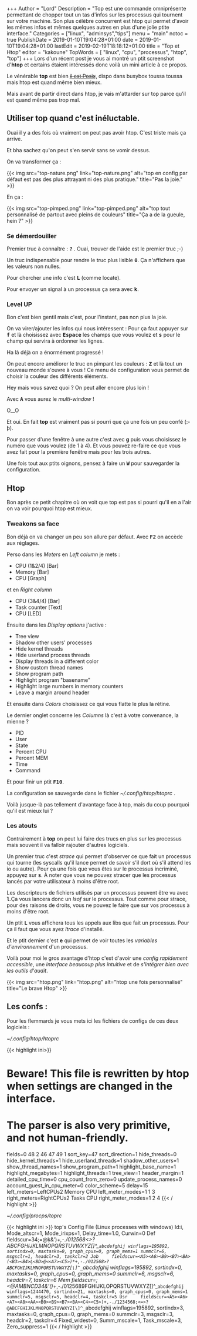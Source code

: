 +++
Author = "Lord"
Description = "Top est une commande omniprésente permettant de chopper tout un tas d'infos sur les processus qui tournent sur votre machine. Son plus célèbre concurrent est htop qui permet d'avoir les mêmes infos et mêmes quelques autres en plus d'une jolie ptite interface."
Categories = ["linux", "adminsys","tips"]
menu = "main"
notoc = true
PublishDate = 2019-01-10T19:04:28+01:00
date = 2019-01-10T19:04:28+01:00
lastEdit = 2019-02-19T18:18:12+01:00
title = "Top et Htop"
editor = "kakoune"
TopWords = [ "linux", "cpu", "processus", "htop", "top"]
+++
Lors d'un récent post je vous ai montré un ptit screenshot d'**htop** et certains étaient intéressés donc voilà un mini article à ce propos.

Le vénérable **top** est bien ~~<abbr title="En fait je croyais qu'il était Posix mais pas du tout Haelwenn me l'a signalé">il est Posix</abbr>~~, dispo dans busybox toussa toussa mais htop est quand même bien mieux.

Mais avant de partir direct dans htop, je vais m'attarder sur top parce qu'il est quand même pas trop mal.

## Utiliser top quand c'est inéluctable.
Ouai il y a des fois où vraiment on peut pas avoir htop.
C'est triste mais ça arrive.

Et bha sachez qu'on peut s'en servir sans se vomir dessus.

On va transformer ça :

{{< img src="top-nature.png" link="top-nature.png" alt="top en config par défaut est pas des plus attrayant ni des plus pratique." title="Pas la joie." >}}

En ça :

{{< img src="top-pimped.png" link="top-pimped.png" alt="top tout personnalisé de partout avec pleins de couleurs" title="Ça a de la gueule, hein ?" >}}

### Se démerdouiller
Premier truc à connaître : **<samp>?</samp>** .
Ouai, trouver de l'aide est le premier truc ;-)

Un truc indispensable pour rendre le truc plus lisible **<samp>0</samp>**.
Ça n'affichera que les valeurs non nulles.

Pour chercher une info c'est **<samp>L</samp>** (comme locate).

Pour envoyer un signal à un processus ça sera avec **<samp>k</samp>**.

### Level UP
Bon c'est bien gentil mais c'est, pour l'instant, pas non plus la joie.

On va virer/ajouter les infos qui nous intéressent :
Pour ça faut appuyer sur **<samp>f</samp>** et là choisissez avec **<samp>Espace</samp>** les champs que vous voulez et **<samp>s</samp>** pour le champ qui servira à ordonner les lignes.

Ha là déjà on a énormément progressé !

On peut encore améliorer le truc en pimpant les couleurs : **<samp>Z</samp>** et là tout un nouveau monde s'ouvre à vous !
Ce menu de configuration vous permet de choisir la couleur des différents éléments.

Hey mais vous savez quoi ?
On peut aller encore plus loin !

Avec **<samp>A</samp>** vous aurez le *multi-window* !

O__O

Et oui.
En fait **top** est vraiment pas si pourri que ça une fois un peu confé (:-þ).

Pour passer d'une fenêtre à une autre c'est avec **<samp>g</samp>** puis vous choisissez le numéro que vous voulez (de 1 à 4).
Et vous pouvez re-faire ce que vous avez fait pour la première fenêtre mais pour les trois autres.

Une fois tout aux ptits oignons, pensez à faire un **<samp>W</samp>** pour sauvegarder la configuration.

## Htop
Bon après ce petit chapitre où on voit que top est pas si pourri qu'il en a l'air on va voir pourquoi htop est mieux.

### Tweakons sa face
Bon déjà on va changer un peu son allure par défaut.
Avec **<samp>F2</samp>** on accède aux réglages.

Perso dans les *Meters* en *Left column* je mets :

  - CPU (1&2/4) [Bar]
  - Memory [Bar]
  - CPU [Graph]

et en *Right column*

  - CPU (3&4/4) [Bar]
  - Task counter [Text]
  - CPU [LED]

Ensuite dans les *Display options* j'active :

  - Tree view
  - Shadow other users' processes
  - Hide kernel threads
  - Hide userland process threads
  - Display threads in a different color
  - Show custom thread names
  - Show program path
  - Highlight program "basename"
  - Highlight large numbers in memory counters
  - Leave a margin around header

Et ensuite dans *Colors* choisissez ce qui vous flatte le plus la rétine.

Le dernier onglet concerne les *Columns* là c'est à votre convenance, la mienne ?

  - PID
  - User
  - State
  - Percent CPU
  - Percent MEM
  - Time
  - Command

Et pour finir un ptit **<samp>F10</samp>**.

La configuration se sauvegarde dans le fichier *~/.config/htop/htoprc* .

Voilà jusque-là pas tellement d'avantage face à top, mais du coup pourquoi qu'il est mieux lui ?

### Les atouts
Contrairement à **top** on peut lui faire des trucs en plus sur les processus mais souvent il va falloir rajouter d'autres logiciels.

Un premier truc c'est *strace* qui permet d'observer ce que fait un processus qui tourne (les syscalls qu'il lance permet de savoir s'il dort où s'il attend les io ou autre).
Pour ça une fois que vous êtes sur le processus incriminé, appuyez sur **<samp>s</samp>**.
À noter que vous ne pouvez stracer que les processus lancés par votre utilisateur à moins d'être root.

Les descripteurs de fichiers utilisés par un processus peuvent être vu avec **<samp>l</samp>**.Ça vous lancera donc un *lsof* sur le processus.
Tout comme pour strace, pour des raisons de droits, vous ne pouvez le faire que sur vos processus à moins d'être root.

Un ptit **<samp>L</samp>** vous affichera tous les appels aux libs que fait un processus.
Pour ça il faut que vous ayez *ltrace* d'installé.

Et le ptit dernier c'est **<samp>e</samp>** qui permet de voir toutes les *variables d'environnement* d'un processus.

Voilà pour moi le gros avantage d'htop c'est d'avoir une *config rapidement accessible*, une *interface beaucoup plus intuitive* et de *s'intégrer bien avec les outils d'audit*.

{{< img src="htop.png" link="htop.png" alt="htop une fois personnalisé" title="Le brave Htop" >}}

## Les confs :
Pour les flemmards je vous mets ici les fichiers de configs de ces deux logiciels :

*~/.config/htop/htoprc*

{{< highlight ini>}}
# Beware! This file is rewritten by htop when settings are changed in the interface.
# The parser is also very primitive, and not human-friendly.
fields=0 48 2 46 47 49 1
sort_key=47
sort_direction=1
hide_threads=0
hide_kernel_threads=1
hide_userland_threads=1
shadow_other_users=1
show_thread_names=1
show_program_path=1
highlight_base_name=1
highlight_megabytes=1
highlight_threads=1
tree_view=1
header_margin=1
detailed_cpu_time=0
cpu_count_from_zero=0
update_process_names=0
account_guest_in_cpu_meter=0
color_scheme=5
delay=15
left_meters=LeftCPUs2 Memory CPU
left_meter_modes=1 1 3
right_meters=RightCPUs2 Tasks CPU
right_meter_modes=1 2 4
{{< / highlight >}}

*~/.config/procps/toprc*

{{< highlight ini >}}
top's Config File (Linux processes with windows)
Id:i, Mode_altscr=1, Mode_irixps=1, Delay_time=1.0, Curwin=0
Def     fieldscur=<A5><A8>34;=@ķ<BA><B9><C5>&')*+,-./012568<>?ABCFGHIJKLMNOPQRSTUVWXYZ[\]^_`abcdefghij
        winflags=195892, sortindx=0, maxtasks=0, graph_cpus=0, graph_mems=1
        summclr=6, msgsclr=1, headclr=3, taskclr=2
Job     fieldscur=<A5><A6><B9><B7><BA>(<B3><B4>Ļ<BD>@<<A7><C5>)*+,-./012568>?ABCFGHIJKLMNOPQRSTUVWXYZ[\]^_`abcdefghij
        winflags=195892, sortindx=0, maxtasks=0, graph_cpus=0, graph_mems=0
        summclr=6, msgsclr=6, headclr=7, taskclr=6
Mem     fieldscur=<A5><BA>;<<BD><BE><BF>@AMBNCD34<B7><C5>&'()*+,-./0125689FGHIJKLOPQRSTUVWXYZ[\]^_`abcdefghij
        winflags=1244470, sortindx=21, maxtasks=0, graph_cpus=0, graph_mems=1
        summclr=5, msgsclr=5, headclr=4, taskclr=5
Usr     fieldscur=<A5><A6><A7><A8><AA><B0><B9><B7><BA><C4><C5>)+,-./1234568;<=>?@ABCFGHIJKLMNOPQRSTUVWXYZ[\]^_`abcdefghij
        winflags=195892, sortindx=3, maxtasks=0, graph_cpus=0, graph_mems=0
        summclr=3, msgsclr=3, headclr=2, taskclr=4
Fixed_widest=0, Summ_mscale=1, Task_mscale=3, Zero_suppress=1
{{< / highlight >}}
